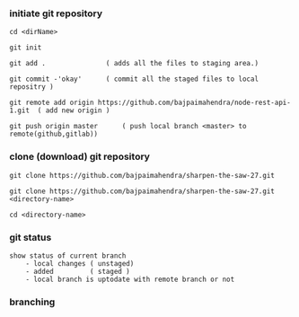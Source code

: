 ### initiate git repository

	cd <dirName>

	git init

	git add .  				( adds all the files to staging area.)

	git commit -'okay' 		( commit all the staged files to local repositry )

	git remote add origin https://github.com/bajpaimahendra/node-rest-api-1.git  ( add new origin ) 

	git push origin master 		( push local branch <master> to remote(github,gitlab))

### clone (download) git repository

	git clone https://github.com/bajpaimahendra/sharpen-the-saw-27.git

	git clone https://github.com/bajpaimahendra/sharpen-the-saw-27.git  <directory-name>

	cd <directory-name>

### git status
	
	show status of current branch
		- local changes ( unstaged)
		- added         ( staged )
		- local branch is uptodate with remote branch or not

### branching




